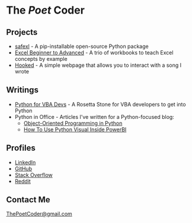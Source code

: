 # The *Poet* Coder

## Projects
* [safexl](https://github.com/ThePoetCoder/safexl) - A pip-installable open-source Python package
* [Excel Beginner to Advanced](https://github.com/ThePoetCoder/Excel-Beginner-To-Advanced) - A trio of workbooks to teach Excel concepts by example
* [Hooked](https://thepoetcoder.github.io/Hooked/hooked.htm) - A simple webpage that allows you to interact with a song I wrote

## Writings
* [Python for VBA Devs](https://github.com/ThePoetCoder/Python-for-VBA-Devs) - A Rosetta Stone for VBA developers to get into Python
* Python in Office - Articles I've written for a Python-focused blog:
    - [Object-Oriented Programming in Python](https://pythoninoffice.com/object-oriented-programming-in-python/)
    - [How To Use Python Visual Inside PowerBI](https://pythoninoffice.com/how-to-use-python-visual-inside-powerbi/)

## Profiles
* [LinkedIn](https://www.linkedin.com/in/-eric-smith)
* [GitHub](https://github.com/ThePoetCoder/)
* [Stack Overflow](https://stackoverflow.com/users/9885313/thepoetcoder)
* [Reddit](https://www.reddit.com/user/thepoetcoder/)

## Contact Me
[ThePoetCoder@gmail.com](mailto:thepoetcoder@gmail.com)
